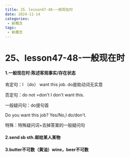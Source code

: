 ```yaml
---
title: 25、lesson47-48-一般现在时
date: 2024-11-14
categories:
 - 新概念
tags:
 - 新概念
---
```




# 25、lesson47-48-一般现在时



#### 1.一般现在时:陈述客观事实/存在状态

肯定句：I （do） want this job. do是助动词无实意

否定句：do not =don't    I don't want this.

一般疑问句：do提句首

Do you want this job?  Yes/No,I do/don't.

特殊：特殊疑问词+去掉答案的一般疑问句

#### 2.send sb sth.邮给某人某物

#### 3.butter不可数（黄油）wine，beer不可数 
















